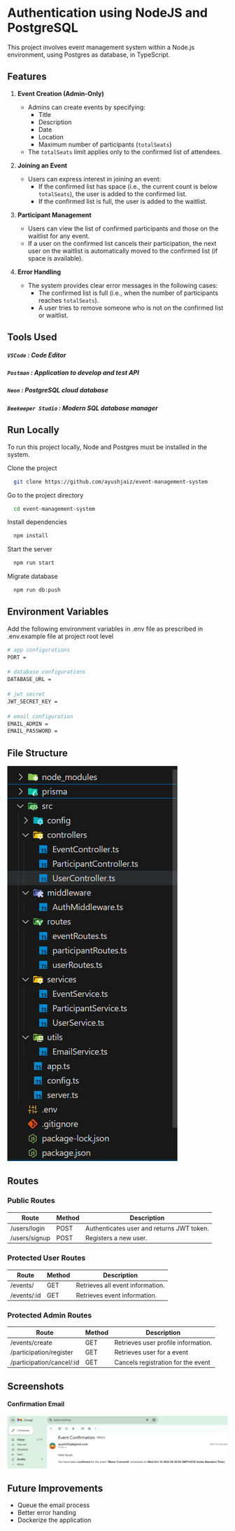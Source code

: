 
# Authentication using NodeJS and PostgreSQL

This project involves event management system within a Node.js environment, using Postgres as database, in TypeScript.

## Features

1. **Event Creation (Admin-Only)**
   - Admins can create events by specifying:
     - Title
     - Description
     - Date
     - Location
     - Maximum number of participants (`totalSeats`)
   - The `totalSeats` limit applies only to the confirmed list of attendees.

2. **Joining an Event**
   - Users can express interest in joining an event:
     - If the confirmed list has space (i.e., the current count is below `totalSeats`), the user is added to the confirmed list.
     - If the confirmed list is full, the user is added to the waitlist.

3. **Participant Management**
   - Users can view the list of confirmed participants and those on the waitlist for any event.
   - If a user on the confirmed list cancels their participation, the next user on the waitlist is automatically moved to the confirmed list (if space is available).

4. **Error Handling**
   - The system provides clear error messages in the following cases:
     - The confirmed list is full (i.e., when the number of participants reaches `totalSeats`).
     - A user tries to remove someone who is not on the confirmed list or waitlist.

## Tools Used

##### `VSCode` : Code Editor
##### `Postman` : Application to develop and test API
##### `Neon` : PostgreSQL cloud database
##### `Beekeeper Studio` : Modern SQL database manager
## Run Locally

To run this project locally, Node and Postgres must be installed in the system.

Clone the project

```bash
  git clone https://github.com/ayushjaiz/event-management-system
```

Go to the project directory

```bash
  cd event-management-system
```

Install dependencies

```bash
  npm install
```

Start the server

```bash
  npm run start
```

Migrate database

```bash
  npm run db:push
```


## Environment Variables

Add the following environment variables in .env file as prescribed in .env.example file at project root level


```bash
# app configurations
PORT = 

# database configurations
DATABASE_URL =  

# jwt secret
JWT_SECRET_KEY = 

# email configuration
EMAIL_ADMIN = 
EMAIL_PASSWORD = 
```
## File Structure

![alt text](image.png)

## Routes

### Public Routes

| Route                           | Method | Description                               |
|--------------------------------|--------|-------------------------------------------|
| /users/login                    | POST   | Authenticates user and returns JWT token.|
| /users/signup                   | POST   | Registers a new user.                    |

### Protected User Routes

| Route                          | Method | Description                              |
|--------------------------------|--------|------------------------------------------|
| /events/                       | GET    | Retrieves all event information.         |
| /events/:id                    | GET    | Retrieves event information.             |

### Protected Admin Routes

| Route                          | Method | Description                              |
|--------------------------------|--------|------------------------------------------|
| /events/create                 | GET    | Retrieves user profile information.      |
| /participation/register        | GET    | Retrieves user for a event               |
| /participation/cancel/:id      | GET    | Cancels registration for the event       |

## Screenshots


#### Confirmation Email

![alt text](image-1.png)




## Future Improvements

- Queue the email process
- Better error handing
- Dockerize the application